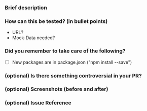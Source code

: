 ### Brief description

### How can this be tested? (in bullet points)
- URL?
- Mock-Data needed?

### Did you remember to take care of the following?
-   [ ] New packages are in package.json ("npm install --save")

### (optional) Is there something controversial in your PR?

### (optional) Screenshots (before and after)

### (optional) Issue Reference